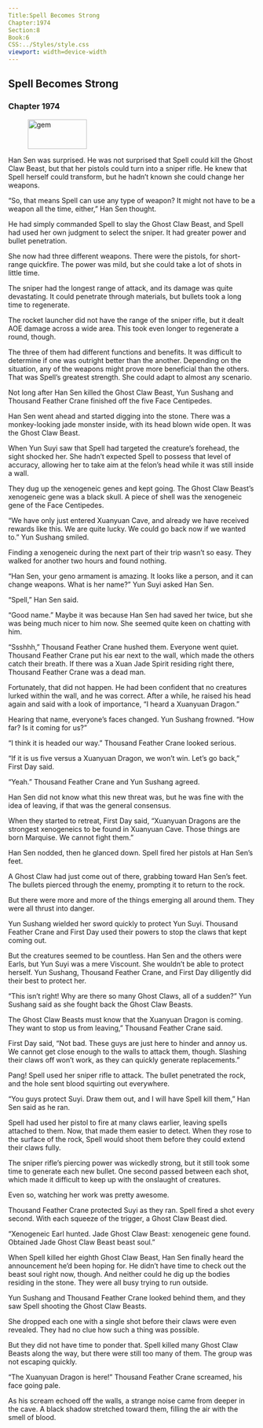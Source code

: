```yaml
---
Title:Spell Becomes Strong 
Chapter:1974 
Section:8 
Book:6 
CSS:../Styles/style.css 
viewport: width=device-width
---
```

  
## Spell Becomes Strong
### Chapter 1974
  
<figure>
	<img src="../Images/gem.gif" alt="gem" id="gem" width="120" height="60" />
</figure>
  

  
Han Sen was surprised. He was not surprised that Spell could kill the Ghost Claw Beast, but that her pistols could turn into a sniper rifle. He knew that Spell herself could transform, but he hadn’t known she could change her weapons.

“So, that means Spell can use any type of weapon? It might not have to be a weapon all the time, either,” Han Sen thought.

He had simply commanded Spell to slay the Ghost Claw Beast, and Spell had used her own judgment to select the sniper. It had greater power and bullet penetration.

She now had three different weapons. There were the pistols, for short-range quickfire. The power was mild, but she could take a lot of shots in little time.

The sniper had the longest range of attack, and its damage was quite devastating. It could penetrate through materials, but bullets took a long time to regenerate.

The rocket launcher did not have the range of the sniper rifle, but it dealt AOE damage across a wide area. This took even longer to regenerate a round, though.

The three of them had different functions and benefits. It was difficult to determine if one was outright better than the another. Depending on the situation, any of the weapons might prove more beneficial than the others. That was Spell’s greatest strength. She could adapt to almost any scenario.

Not long after Han Sen killed the Ghost Claw Beast, Yun Sushang and Thousand Feather Crane finished off the five Face Centipedes.

Han Sen went ahead and started digging into the stone. There was a monkey-looking jade monster inside, with its head blown wide open. It was the Ghost Claw Beast.

When Yun Suyi saw that Spell had targeted the creature’s forehead, the sight shocked her. She hadn’t expected Spell to possess that level of accuracy, allowing her to take aim at the felon’s head while it was still inside a wall.

They dug up the xenogeneic genes and kept going. The Ghost Claw Beast’s xenogeneic gene was a black skull. A piece of shell was the xenogeneic gene of the Face Centipedes.

“We have only just entered Xuanyuan Cave, and already we have received rewards like this. We are quite lucky. We could go back now if we wanted to.” Yun Sushang smiled.

Finding a xenogeneic during the next part of their trip wasn’t so easy. They walked for another two hours and found nothing.

“Han Sen, your geno armament is amazing. It looks like a person, and it can change weapons. What is her name?” Yun Suyi asked Han Sen.

“Spell,” Han Sen said.

“Good name.” Maybe it was because Han Sen had saved her twice, but she was being much nicer to him now. She seemed quite keen on chatting with him.

“Ssshhh,” Thousand Feather Crane hushed them. Everyone went quiet. Thousand Feather Crane put his ear next to the wall, which made the others catch their breath. If there was a Xuan Jade Spirit residing right there, Thousand Feather Crane was a dead man.

Fortunately, that did not happen. He had been confident that no creatures lurked within the wall, and he was correct. After a while, he raised his head again and said with a look of importance, “I heard a Xuanyuan Dragon.”

Hearing that name, everyone’s faces changed. Yun Sushang frowned. “How far? Is it coming for us?”

“I think it is headed our way.” Thousand Feather Crane looked serious.

“If it is us five versus a Xuanyuan Dragon, we won’t win. Let’s go back,” First Day said.

“Yeah.” Thousand Feather Crane and Yun Sushang agreed.

Han Sen did not know what this new threat was, but he was fine with the idea of leaving, if that was the general consensus.

When they started to retreat, First Day said, “Xuanyuan Dragons are the strongest xenogeneics to be found in Xuanyuan Cave. Those things are born Marquise. We cannot fight them.”

Han Sen nodded, then he glanced down. Spell fired her pistols at Han Sen’s feet.

A Ghost Claw had just come out of there, grabbing toward Han Sen’s feet. The bullets pierced through the enemy, prompting it to return to the rock.

But there were more and more of the things emerging all around them. They were all thrust into danger.

Yun Sushang wielded her sword quickly to protect Yun Suyi. Thousand Feather Crane and First Day used their powers to stop the claws that kept coming out.

But the creatures seemed to be countless. Han Sen and the others were Earls, but Yun Suyi was a mere Viscount. She wouldn’t be able to protect herself. Yun Sushang, Thousand Feather Crane, and First Day diligently did their best to protect her.

“This isn’t right! Why are there so many Ghost Claws, all of a sudden?” Yun Sushang said as she fought back the Ghost Claw Beasts.

The Ghost Claw Beasts must know that the Xuanyuan Dragon is coming. They want to stop us from leaving,” Thousand Feather Crane said.

First Day said, “Not bad. These guys are just here to hinder and annoy us. We cannot get close enough to the walls to attack them, though. Slashing their claws off won’t work, as they can quickly generate replacements.”

Pang! Spell used her sniper rifle to attack. The bullet penetrated the rock, and the hole sent blood squirting out everywhere.

“You guys protect Suyi. Draw them out, and I will have Spell kill them,” Han Sen said as he ran.

Spell had used her pistol to fire at many claws earlier, leaving spells attached to them. Now, that made them easier to detect. When they rose to the surface of the rock, Spell would shoot them before they could extend their claws fully.

The sniper rifle’s piercing power was wickedly strong, but it still took some time to generate each new bullet. One second passed between each shot, which made it difficult to keep up with the onslaught of creatures.

Even so, watching her work was pretty awesome.

Thousand Feather Crane protected Suyi as they ran. Spell fired a shot every second. With each squeeze of the trigger, a Ghost Claw Beast died.

“Xenogeneic Earl hunted. Jade Ghost Claw Beast: xenogeneic gene found. Obtained Jade Ghost Claw Beast beast soul.”

When Spell killed her eighth Ghost Claw Beast, Han Sen finally heard the announcement he’d been hoping for. He didn’t have time to check out the beast soul right now, though. And neither could he dig up the bodies residing in the stone. They were all busy trying to run outside.

Yun Sushang and Thousand Feather Crane looked behind them, and they saw Spell shooting the Ghost Claw Beasts.

She dropped each one with a single shot before their claws were even revealed. They had no clue how such a thing was possible.

But they did not have time to ponder that. Spell killed many Ghost Claw Beasts along the way, but there were still too many of them. The group was not escaping quickly.

“The Xuanyuan Dragon is here!” Thousand Feather Crane screamed, his face going pale.

As his scream echoed off the walls, a strange noise came from deeper in the cave. A black shadow stretched toward them, filling the air with the smell of blood.